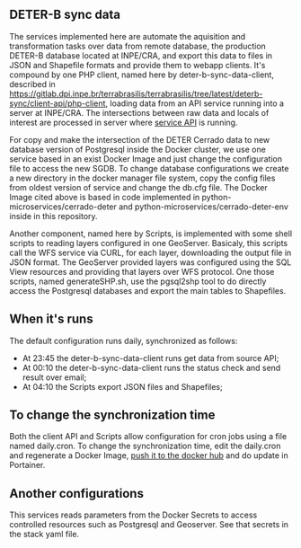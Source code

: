 ## DETER-B sync data

The services implemented here are automate the aquisition and transformation tasks over data from remote database, the production DETER-B database located at INPE/CRA, and export this data to files in JSON and Shapefile formats and provide them to webapp clients. It's compound by one PHP client, named here by deter-b-sync-data-client, described in https://gitlab.dpi.inpe.br/terrabrasilis/terrabrasilis/tree/latest/deterb-sync/client-api/php-client, loading data from an API service running into a server at INPE/CRA. The intersections between raw data and locals of interest are processed in server where [service API](https://gitlab.dpi.inpe.br/andre.carvalho/deterb_amz_api/) is running.

For copy and make the intersection of the DETER Cerrado data to new database version of Postgresql inside the Docker cluster, we use one service based in an exist Docker Image and just change the configuration file to access the new SGDB. To change database configurations we create a new directory in the docker manager file system, copy the config files from oldest version of service and change the db.cfg file. The Docker Image cited above is based in code implemented in python-microservices/cerrado-deter and python-microservices/cerrado-deter-env inside in this repository.

Another component, named here by Scripts, is implemented with some shell scripts to reading layers configured in one GeoServer. Basicaly, this scripts call the WFS service via CURL, for each layer, downloading the output file in JSON format. The GeoServer provided layers was configured using the SQL View resources and providing that layers over WFS protocol. One those scripts, named generateSHP.sh, use the pgsql2shp tool to do directly access the Postgresql databases and export the main tables to Shapefiles.

## When it's runs

The default configuration runs daily, synchronized as follows:

- At 23:45 the deter-b-sync-data-client runs get data from source API;
- At 00:10 the deter-b-sync-data-client runs the status check and send result over email;
- At 04:10 the Scripts export JSON files and Shapefiles;

## To change the synchronization time

Both the client API and Scripts allow configuration for cron jobs using a file named daily.cron. To change the synchronization time, edit the daily.cron and regenerate a Docker Image, [push it to the docker hub](https://gitlab.dpi.inpe.br/terrabrasilis/terrabrasilis/wikis/how-to-setup-docker-on-ubuntu#up-the-image-to-docker-hub) and do update in Portainer.

## Another configurations

This services reads parameters from the Docker Secrets to access controlled resources such as Postgresql and Geoserver. See that secrets in the stack yaml file.